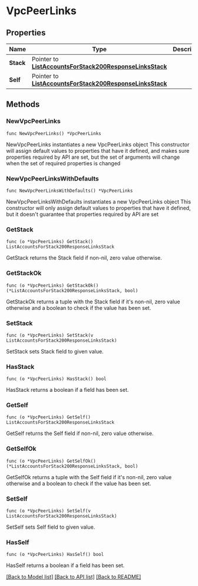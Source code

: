 # VpcPeerLinks

## Properties

Name | Type | Description | Notes
------------ | ------------- | ------------- | -------------
**Stack** | Pointer to [**ListAccountsForStack200ResponseLinksStack**](ListAccountsForStack200ResponseLinksStack.md) |  | [optional] 
**Self** | Pointer to [**ListAccountsForStack200ResponseLinksStack**](ListAccountsForStack200ResponseLinksStack.md) |  | [optional] 

## Methods

### NewVpcPeerLinks

`func NewVpcPeerLinks() *VpcPeerLinks`

NewVpcPeerLinks instantiates a new VpcPeerLinks object
This constructor will assign default values to properties that have it defined,
and makes sure properties required by API are set, but the set of arguments
will change when the set of required properties is changed

### NewVpcPeerLinksWithDefaults

`func NewVpcPeerLinksWithDefaults() *VpcPeerLinks`

NewVpcPeerLinksWithDefaults instantiates a new VpcPeerLinks object
This constructor will only assign default values to properties that have it defined,
but it doesn't guarantee that properties required by API are set

### GetStack

`func (o *VpcPeerLinks) GetStack() ListAccountsForStack200ResponseLinksStack`

GetStack returns the Stack field if non-nil, zero value otherwise.

### GetStackOk

`func (o *VpcPeerLinks) GetStackOk() (*ListAccountsForStack200ResponseLinksStack, bool)`

GetStackOk returns a tuple with the Stack field if it's non-nil, zero value otherwise
and a boolean to check if the value has been set.

### SetStack

`func (o *VpcPeerLinks) SetStack(v ListAccountsForStack200ResponseLinksStack)`

SetStack sets Stack field to given value.

### HasStack

`func (o *VpcPeerLinks) HasStack() bool`

HasStack returns a boolean if a field has been set.

### GetSelf

`func (o *VpcPeerLinks) GetSelf() ListAccountsForStack200ResponseLinksStack`

GetSelf returns the Self field if non-nil, zero value otherwise.

### GetSelfOk

`func (o *VpcPeerLinks) GetSelfOk() (*ListAccountsForStack200ResponseLinksStack, bool)`

GetSelfOk returns a tuple with the Self field if it's non-nil, zero value otherwise
and a boolean to check if the value has been set.

### SetSelf

`func (o *VpcPeerLinks) SetSelf(v ListAccountsForStack200ResponseLinksStack)`

SetSelf sets Self field to given value.

### HasSelf

`func (o *VpcPeerLinks) HasSelf() bool`

HasSelf returns a boolean if a field has been set.


[[Back to Model list]](../README.md#documentation-for-models) [[Back to API list]](../README.md#documentation-for-api-endpoints) [[Back to README]](../README.md)


